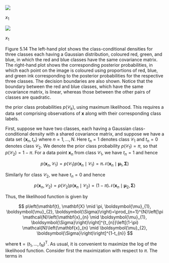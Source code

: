 ![](https://cdn.mathpix.com/cropped/2024_05_26_bb6ce2823310d4cb97d4g-1.jpg?height=643&width=701&top_left_y=211&top_left_x=150)

$x_{1}$

![](https://cdn.mathpix.com/cropped/2024_05_26_bb6ce2823310d4cb97d4g-1.jpg?height=643&width=679&top_left_y=211&top_left_x=970)

$x_{1}$

Figure 5.14 The left-hand plot shows the class-conditional densities for three classes each having a Gaussian distribution, coloured red, green, and blue, in which the red and blue classes have the same covariance matrix. The right-hand plot shows the corresponding posterior probabilities, in which each point on the image is coloured using proportions of red, blue, and green ink corresponding to the posterior probabilities for the respective three classes. The decision boundaries are also shown. Notice that the boundary between the red and blue classes, which have the same covariance matrix, is linear, whereas those between the other pairs of classes are quadratic.

the prior class probabilities $p\left(\mathcal{C}_{k}\right)$, using maximum likelihood. This requires a data set comprising observations of $\mathbf{x}$ along with their corresponding class labels.

First, suppose we have two classes, each having a Gaussian class-conditional density with a shared covariance matrix, and suppose we have a data set $\left\{\mathbf{x}_{n}, t_{n}\right\}$ where $n=1, \ldots, N$. Here $t_{n}=1$ denotes class $\mathcal{C}_{1}$ and $t_{n}=0$ denotes class $\mathcal{C}_{2}$. We denote the prior class probability $p\left(\mathcal{C}_{1}\right)=\pi$, so that $p\left(\mathcal{C}_{2}\right)=1-\pi$. For a data point $\mathbf{x}_{n}$ from class $\mathcal{C}_{1}$, we have $t_{n}=1$ and hence

$$
p\left(\mathbf{x}_{n}, \mathcal{C}_{1}\right)=p\left(\mathcal{C}_{1}\right) p\left(\mathbf{x}_{n} \mid \mathcal{C}_{1}\right)=\pi \mathcal{N}\left(\mathbf{x}_{n} \mid \boldsymbol{\mu}_{1}, \boldsymbol{\Sigma}\right)
$$

Similarly for class $\mathcal{C}_{2}$, we have $t_{n}=0$ and hence

$$
p\left(\mathbf{x}_{n}, \mathcal{C}_{2}\right)=p\left(\mathcal{C}_{2}\right) p\left(\mathbf{x}_{n} \mid \mathcal{C}_{2}\right)=(1-\pi) \mathcal{N}\left(\mathbf{x}_{n} \mid \boldsymbol{\mu}_{2}, \boldsymbol{\Sigma}\right)
$$

Thus, the likelihood function is given by

$$
p\left(\mathbf{t}, \mathbf{X} \mid \pi, \boldsymbol{\mu}_{1}, \boldsymbol{\mu}_{2}, \boldsymbol{\Sigma}\right)=\prod_{n=1}^{N}\left[\pi \mathcal{N}\left(\mathbf{x}_{n} \mid \boldsymbol{\mu}_{1}, \boldsymbol{\Sigma}\right)\right]^{t_{n}}\left[(1-\pi) \mathcal{N}\left(\mathbf{x}_{n} \mid \boldsymbol{\mu}_{2}, \boldsymbol{\Sigma}\right)\right]^{1-t_{n}}
$$

where $\mathbf{t}=\left(t_{1}, \ldots, t_{N}\right)^{\mathrm{T}}$. As usual, it is convenient to maximize the log of the likelihood function. Consider first the maximization with respect to $\pi$. The terms in